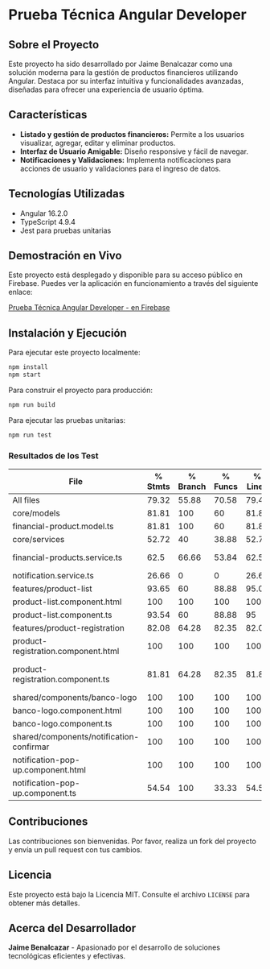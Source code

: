 # Prueba Técnica Angular Developer 

## Sobre el Proyecto

Este proyecto ha sido desarrollado por Jaime Benalcazar como una solución moderna para la gestión de productos financieros utilizando Angular. Destaca por su interfaz intuitiva y funcionalidades avanzadas, diseñadas para ofrecer una experiencia de usuario óptima.

## Características

- **Listado y gestión de productos financieros:** Permite a los usuarios visualizar, agregar, editar y eliminar productos.
- **Interfaz de Usuario Amigable:** Diseño responsive y fácil de navegar.
- **Notificaciones y Validaciones:** Implementa notificaciones para acciones de usuario y validaciones para el ingreso de datos.

## Tecnologías Utilizadas

- Angular 16.2.0
- TypeScript 4.9.4
- Jest para pruebas unitarias

## Demostración en Vivo

Este proyecto está desplegado y disponible para su acceso público en Firebase. Puedes ver la aplicación en funcionamiento a través del siguiente enlace:

[Prueba Técnica Angular Developer - en Firebase](https://angular-tech-test.web.app/)

## Instalación y Ejecución

Para ejecutar este proyecto localmente:

```bash
npm install
npm start
```

Para construir el proyecto para producción:

```bash
npm run build
```

Para ejecutar las pruebas unitarias:

```bash
npm run test
```

### Resultados de los Test

| File                                     | % Stmts | % Branch | % Funcs | % Lines | Uncovered Line #s                 |
| ---------------------------------------- | ------- | -------- | ------- | ------- | --------------------------------- |
| All files                                | 79.32   | 55.88    | 70.58   | 79.48   |                                   |
| core/models                              | 81.81   | 100      | 60      | 81.81   |                                   |
| financial-product.model.ts               | 81.81   | 100      | 60      | 81.81   | 38-43                             |
| core/services                            | 52.72   | 40       | 38.88   | 52.72   |                                   |
| financial-products.service.ts            | 62.5    | 66.66    | 53.84   | 62.5    | 44-54,72-73,117-128               |
| notification.service.ts                  | 26.66   | 0        | 0       | 26.66   | 20-62                             |
| features/product-list                    | 93.65   | 60       | 88.88   | 95.08   |                                   |
| product-list.component.html              | 100     | 100      | 100     | 100     |                                   |
| product-list.component.ts                | 93.54   | 60       | 88.88   | 95      | 52-55                             |
| features/product-registration            | 82.08   | 64.28    | 82.35   | 82.08   |                                   |
| product-registration.component.html      | 100     | 100      | 100     | 100     |                                   |
| product-registration.component.ts        | 81.81   | 64.28    | 82.35   | 81.81   | 91-93,103-104,128,131,166,182-190 |
| shared/components/banco-logo             | 100     | 100      | 100     | 100     |                                   |
| banco-logo.component.html                | 100     | 100      | 100     | 100     |                                   |
| banco-logo.component.ts                  | 100     | 100      | 100     | 100     |                                   |
| shared/components/notification-confirmar | 100     | 100      | 100     | 100     |                                   |
| notification-pop-up.component.html       | 100     | 100      | 100     | 100     |                                   |
| notification-pop-up.component.ts         | 54.54   | 100      | 33.33   | 54.54   | 21-28                             |

## Contribuciones

Las contribuciones son bienvenidas. Por favor, realiza un fork del proyecto y envía un pull request con tus cambios.

## Licencia

Este proyecto está bajo la Licencia MIT. Consulte el archivo `LICENSE` para obtener más detalles.

## Acerca del Desarrollador

**Jaime Benalcazar** - Apasionado por el desarrollo de soluciones tecnológicas eficientes y efectivas.
